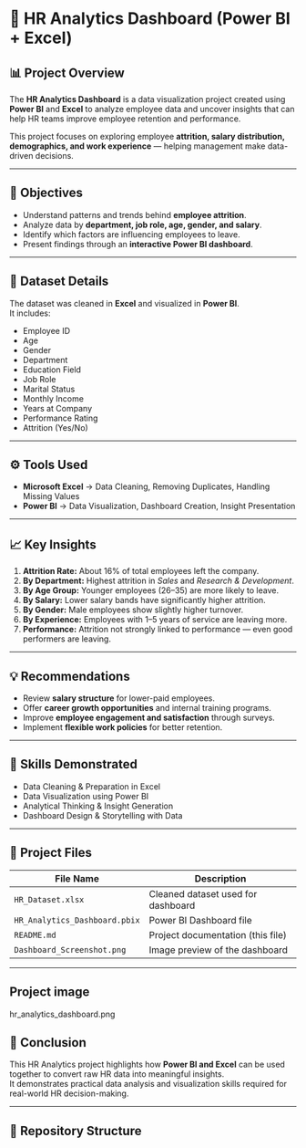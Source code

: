 # 🧠 HR Analytics Dashboard (Power BI + Excel)

## 📊 Project Overview
The **HR Analytics Dashboard** is a data visualization project created using **Power BI** and **Excel** to analyze employee data and uncover insights that can help HR teams improve employee retention and performance.

This project focuses on exploring employee **attrition, salary distribution, demographics, and work experience** — helping management make data-driven decisions.

---

## 🎯 Objectives
- Understand patterns and trends behind **employee attrition**.
- Analyze data by **department, job role, age, gender, and salary**.
- Identify which factors are influencing employees to leave.
- Present findings through an **interactive Power BI dashboard**.

---

## 🧩 Dataset Details
The dataset was cleaned in **Excel** and visualized in **Power BI**.  
It includes:
- Employee ID  
- Age  
- Gender  
- Department  
- Education Field  
- Job Role  
- Marital Status  
- Monthly Income  
- Years at Company  
- Performance Rating  
- Attrition (Yes/No)

---

## ⚙️ Tools Used
- **Microsoft Excel** → Data Cleaning, Removing Duplicates, Handling Missing Values  
- **Power BI** → Data Visualization, Dashboard Creation, Insight Presentation  

---

## 📈 Key Insights
1. **Attrition Rate:** About 16% of total employees left the company.  
2. **By Department:** Highest attrition in *Sales* and *Research & Development*.  
3. **By Age Group:** Younger employees (26–35) are more likely to leave.  
4. **By Salary:** Lower salary bands have significantly higher attrition.  
5. **By Gender:** Male employees show slightly higher turnover.  
6. **By Experience:** Employees with 1–5 years of service are leaving more.  
7. **Performance:** Attrition not strongly linked to performance — even good performers are leaving.  

---

## 💡 Recommendations
- Review **salary structure** for lower-paid employees.  
- Offer **career growth opportunities** and internal training programs.  
- Improve **employee engagement and satisfaction** through surveys.  
- Implement **flexible work policies** for better retention.  

---

## 🧠 Skills Demonstrated
- Data Cleaning & Preparation in Excel  
- Data Visualization using Power BI  
- Analytical Thinking & Insight Generation  
- Dashboard Design & Storytelling with Data  

---

## 📂 Project Files
| File Name | Description |
|------------|-------------|
| `HR_Dataset.xlsx` | Cleaned dataset used for dashboard |
| `HR_Analytics_Dashboard.pbix` | Power BI Dashboard file |
| `README.md` | Project documentation (this file) |
| `Dashboard_Screenshot.png` | Image preview of the dashboard |

---

## Project image

hr_analytics_dashboard.png

## 🏁 Conclusion
This HR Analytics project highlights how **Power BI and Excel** can be used together to convert raw HR data into meaningful insights.  
It demonstrates practical data analysis and visualization skills required for real-world HR decision-making.

---

## 📁 Repository Structure



